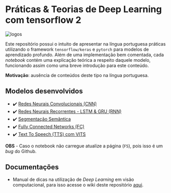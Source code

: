 # Práticas & Teorias de Deep Learning com tensorflow 2

![logos](https://github.com/KaikeWesleyReis/praticas-deep-learning/assets/32513366/ee7f1165-8f8c-4f61-8ccd-7839c2445f5e)

Este repositório possui o intuito de apresentar na língua portuguesa práticas utilizando o framework ```tensorflow/keras``` e ```pytorch``` para modelos de aprendizado profundo. Além de uma implementação bem comentada, cada *notebook* contém uma explicação teórica a respeito daquele modelo, funcionando assim como uma breve introdução para este conteúdo.

**Motivação**: ausência de conteúdos deste tipo na língua portuguesa.

## **Modelos desenvolvidos**
- :heavy_check_mark: [Redes Neurais Convolucionais (CNN)](https://github.com/KaikeWesleyReis/praticas-deep-learning/tree/master/CNN_cifar)
- :heavy_check_mark: [Redes Neurais Recorrentes - LSTM & GRU (RNN)](https://github.com/KaikeWesleyReis/praticas-deep-learning/tree/master/RNN_regressaoTemporal)
- :heavy_check_mark: [Segmentação Semântica](https://github.com/KaikeWesleyReis/praticas-deep-learning/tree/master/SEG_SEMANTICA_oxfordpet)
- :heavy_check_mark: [Fully Connected Networks (FC)](https://github.com/KaikeWesleyReis/praticas-deep-learning/tree/master/FC_tabularClassificacao)
- :heavy_check_mark: [Text To Speech (TTS) com VITS](https://github.com/KaikeWesleyReis/praticas-deep-learning/tree/master/TTS_voiceHarbinger)

**OBS** - Caso o notebook não carregue atualize a página (`F5`), pois isso é um *bug* do Github.

## **Documentações**
- Manual de dicas na utilização de *Deep Learning* em visão computacional, para isso acesse o wiki deste repositório [aqui](https://github.com/KaikeWesleyReis/praticas-deep-learning/wiki/Manual-de-boas-pr%C3%A1ticas-para-Deep-Learning-em-vis%C3%A3o-computacional).
